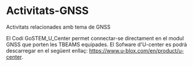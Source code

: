 # Activitats-GNSS
Activitats relacionades amb tema de GNSS

El Codi GoSTEM_U_Center permet connectar-se directament en el modul GNSS que porten les TBEAMS equipades. 
El Sofware d'U-center es podrà descarregar en el següent enllaç: https://www.u-blox.com/en/product/u-center. 
